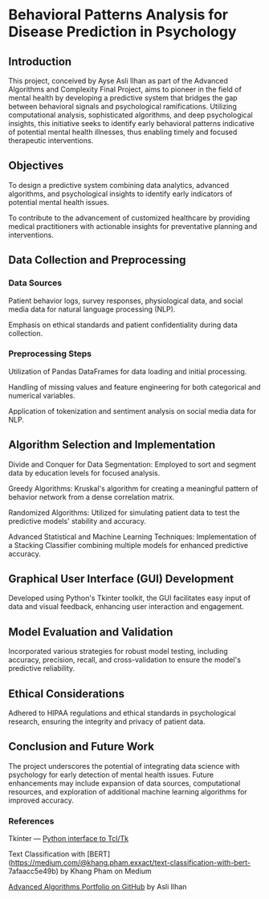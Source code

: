 # Behavioral Patterns Analysis for Disease Prediction in Psychology

## Introduction

This project, conceived by Ayse Asli Ilhan as part of the Advanced Algorithms and Complexity Final Project, aims to pioneer in the field of mental health by developing a predictive system that bridges the gap between behavioral signals and psychological ramifications. Utilizing computational analysis, sophisticated algorithms, and deep psychological insights, this initiative seeks to identify early behavioral patterns indicative of potential mental health illnesses, thus enabling timely and focused therapeutic interventions.

## Objectives

To design a predictive system combining data analytics, advanced algorithms, and psychological insights to identify early indicators of potential mental health issues.

To contribute to the advancement of customized healthcare by providing medical practitioners with actionable insights for preventative planning and interventions.

## Data Collection and Preprocessing

### Data Sources

Patient behavior logs, survey responses, physiological data, and social media data for natural language processing (NLP).

Emphasis on ethical standards and patient confidentiality during data collection.

### Preprocessing Steps

Utilization of Pandas DataFrames for data loading and initial processing.

Handling of missing values and feature engineering for both categorical and numerical variables.

Application of tokenization and sentiment analysis on social media data for NLP.

## Algorithm Selection and Implementation

Divide and Conquer for Data Segmentation: Employed to sort and segment data by education levels for focused analysis.

Greedy Algorithms: Kruskal's algorithm for creating a meaningful pattern of behavior network from a dense correlation matrix.

Randomized Algorithms: Utilized for simulating patient data to test the predictive models' stability and accuracy.

Advanced Statistical and Machine Learning Techniques: Implementation of a Stacking Classifier combining multiple models for enhanced predictive accuracy.

## Graphical User Interface (GUI) Development

Developed using Python's Tkinter toolkit, the GUI facilitates easy input of data and visual feedback, enhancing user interaction and engagement.

## Model Evaluation and Validation

Incorporated various strategies for robust model testing, including accuracy, precision, recall, and cross-validation to ensure the model's predictive reliability.

## Ethical Considerations

Adhered to HIPAA regulations and ethical standards in psychological research, ensuring the integrity and privacy of patient data.

## Conclusion and Future Work

The project underscores the potential of integrating data science with psychology for early detection of mental health issues. Future enhancements may include expansion of data sources, computational resources, and exploration of additional machine learning algorithms for improved accuracy.

### References

Tkinter — [Python interface to Tcl/Tk](https://docs.python.org/3/library/tkinter.html)

Text Classification with [BERT](https://medium.com/@khang.pham.exxact/text-classification-with-bert-
7afaacc5e49b) by Khang Pham on Medium

[Advanced Algorithms Portfolio on GitHub](https://github.com/22036435/Advanced_Algorithms_Portfolio.git) by Asli Ilhan
